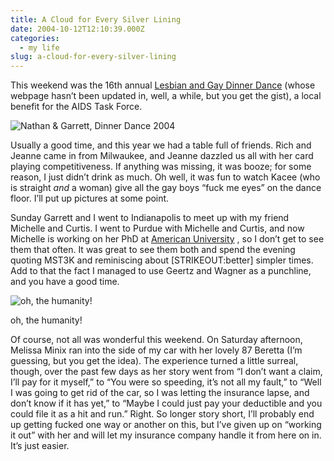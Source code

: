 ```yaml
---
title: A Cloud for Every Silver Lining
date: 2004-10-12T12:10:39.000Z
categories:
  - my life
slug: a-cloud-for-every-silver-lining
---
```

This weekend was the 16th annual [Lesbian and Gay Dinner Dance][1]  (whose webpage hasn’t been updated in, well, a while, but you get the gist), a local benefit for the AIDS Task Force.

![Nathan & Garrett, Dinner Dance 2004][2]

Usually a good time, and this year we had a table full of friends. Rich and Jeanne came in from Milwaukee, and Jeanne dazzled us all with her card playing competitiveness. If anything was missing, it was booze; for some reason, I just didn’t drink as much. Oh well, it was fun to watch Kacee (who is straight _and_ a woman) give all the gay boys “fuck me eyes” on the dance floor. I’ll put up pictures at some point.

Sunday Garrett and I went to Indianapolis to meet up with my friend Michelle and Curtis. I went to Purdue with Michelle and Curtis, and now Michelle is working on her PhD at [American University][3] , so I don’t get to see them that often. It was great to see them both and spend the evening quoting MST3K and reminiscing about [STRIKEOUT:better] simpler times. Add to that the fact I managed to use Geertz and Wagner as a punchline, and you have a good time.

<div class="figure align-center">
  <img alt="oh, the humanity!" src="http://yergler.net/blog/images/IMG_0915.jpg" />

  <p class="caption">
    oh, the humanity!
  </p>
</div>

Of course, not all was wonderful this weekend. On Saturday afternoon, Melissa Minix ran into the side of my car with her lovely 87 Beretta (I’m guessing, but you get the idea). The experience turned a little surreal, though, over the past few days as her story went from “I don’t want a claim, I’ll pay for it myself,” to “You were so speeding, it’s not all my fault,” to “Well I was going to get rid of the car, so I was letting the insurance lapse, and don’t know if it has yet,” to “Maybe I could just pay your deductible and you could file it as a hit and run.” Right. So longer story short, I’ll probably end up getting fucked one way or another on this, but I’ve given up on “working it out” with her and will let my insurance company handle it from here on in. It’s just easier.



 [1]: http://www.gayfortwayne.com/dinnerdance/default.htm
 [2]: http://yergler.net/blog/images/IMG_0899.jpg
 [3]: http://american.edu/

